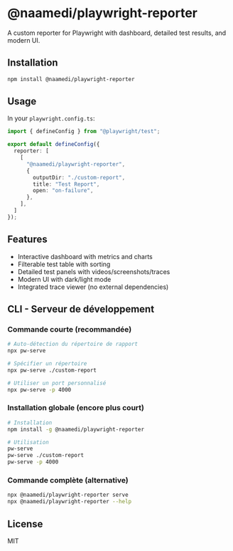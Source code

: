 # @naamedi/playwright-reporter

A custom reporter for Playwright with dashboard, detailed test results, and modern UI.

## Installation

```bash
npm install @naamedi/playwright-reporter
```

## Usage

In your `playwright.config.ts`:

```typescript
import { defineConfig } from "@playwright/test";

export default defineConfig({
  reporter: [
    [
      "@naamedi/playwright-reporter",
      {
        outputDir: "./custom-report",
        title: "Test Report",
        open: "on-failure",
      },
    ],
  ]
});
```

## Features

- Interactive dashboard with metrics and charts
- Filterable test table with sorting
- Detailed test panels with videos/screenshots/traces
- Modern UI with dark/light mode
- Integrated trace viewer (no external dependencies)

## CLI - Serveur de développement

### Commande courte (recommandée)
```bash
# Auto-détection du répertoire de rapport
npx pw-serve

# Spécifier un répertoire
npx pw-serve ./custom-report

# Utiliser un port personnalisé
npx pw-serve -p 4000
```

### Installation globale (encore plus court)
```bash
# Installation
npm install -g @naamedi/playwright-reporter

# Utilisation
pw-serve
pw-serve ./custom-report
pw-serve -p 4000
```

### Commande complète (alternative)
```bash
npx @naamedi/playwright-reporter serve
npx @naamedi/playwright-reporter --help
```

## License

MIT
